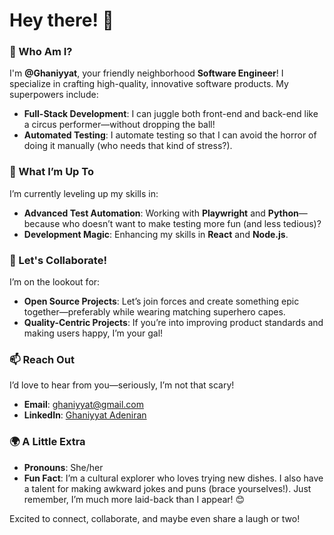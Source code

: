 # Hey there! 👋

### 🌟 Who Am I?
I'm **@Ghaniyyat**, your friendly neighborhood **Software Engineer**! I specialize in crafting high-quality, innovative software products. My superpowers include:
- **Full-Stack Development**: I can juggle both front-end and back-end like a circus performer—without dropping the ball!
- **Automated Testing**: I automate testing so that I can avoid the horror of doing it manually (who needs that kind of stress?).

### 🔧 What I’m Up To
I’m currently leveling up my skills in:
- **Advanced Test Automation**: Working with **Playwright** and **Python**—because who doesn’t want to make testing more fun (and less tedious)?
- **Development Magic**: Enhancing my skills in **React** and **Node.js**.

### 🤝 Let's Collaborate! 
I’m on the lookout for:
- **Open Source Projects**: Let’s join forces and create something epic together—preferably while wearing matching superhero capes.
- **Quality-Centric Projects**: If you’re into improving product standards and making users happy, I’m your gal!

### 📫 Reach Out 
I’d love to hear from you—seriously, I’m not that scary!  
- **Email**: [ghaniyyat@gmail.com](mailto:ghaniyyat@gmail.com)  
- **LinkedIn**: [Ghaniyyat Adeniran](https://www.linkedin.com/in/ghaniyyat-adeniran-40b978245)

### 🌍 A Little Extra
- **Pronouns**: She/her
- **Fun Fact**: I’m a cultural explorer who loves trying new dishes. I also have a talent for making awkward jokes and puns (brace yourselves!). Just remember, I’m much more laid-back than I appear! 😊

Excited to connect, collaborate, and maybe even share a laugh or two!
